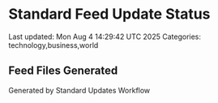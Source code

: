 # Standard Feed Update Status
Last updated: Mon Aug  4 14:29:42 UTC 2025
Categories: technology,business,world

## Feed Files Generated

Generated by Standard Updates Workflow
